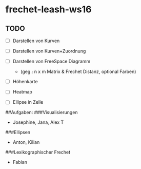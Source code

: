 # frechet-leash-ws16

## TODO

* [ ] Darstellen von Kurven
* [ ] Darstellen von Kurven+Zuordnung
* [ ] Darstellen von FreeSpace Diagramm
    - (geg.: n x m Matrix & Frechet Distanz, optional Farben)
* [ ] Höhenkarte
* [ ] Heatmap
* [ ] Ellipse in Zelle


##Aufgaben:
###Visualisierungen
* Josephine, Jana, Alex T

###Ellipsen
* Anton, Kilian

###Lexikographischer Frechet
* Fabian
